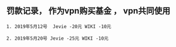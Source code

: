 ## 罚款记录， 作为vpn购买基金 ， vpn共同使用
```
1. 2019年5月12号  Jevie -20元 WIKI -10元

2. 2019年5月20号 Jevie -25元 WIKI -10元

```





